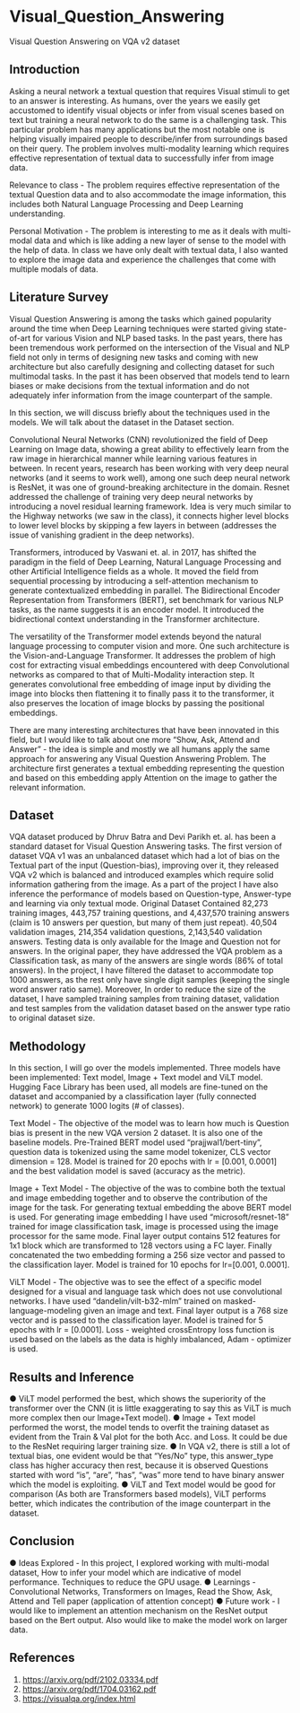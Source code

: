# Visual_Question_Answering
Visual Question Answering on VQA v2 dataset


## Introduction
Asking a neural network a textual question that requires Visual stimuli to get to an answer is interesting.
As humans, over the years we easily get accustomed to identify visual objects or infer from visual scenes
based on text but training a neural network to do the same is a challenging task. This particular problem
has many applications but the most notable one is helping visually impaired people to describe/infer from
surroundings based on their query. The problem involves multi-modality learning which requires effective
representation of textual data to successfully infer from image data.

Relevance to class - The problem requires effective representation of the textual Question data and to
also accommodate the image information, this includes both Natural Language Processing and Deep
Learning understanding.

Personal Motivation - The problem is interesting to me as it deals with multi-modal data and which is like
adding a new layer of sense to the model with the help of data. In class we have only dealt with textual
data, I also wanted to explore the image data and experience the challenges that come with multiple
modals of data.

## Literature Survey

Visual Question Answering is among the tasks which gained popularity around the time when Deep
Learning techniques were started giving state-of-art for various Vision and NLP based tasks. In the past
years, there has been tremendous work performed on the intersection of the Visual and NLP field not only
in terms of designing new tasks and coming with new architecture but also carefully designing and
collecting dataset for such multimodal tasks. In the past it has been observed that models tend to learn
biases or make decisions from the textual information and do not adequately infer information from the
image counterpart of the sample.

In this section, we will discuss briefly about the techniques used in the models. We will talk about the
dataset in the Dataset section.

Convolutional Neural Networks (CNN) revolutionized the field of Deep Learning on Image data, showing a
great ability to effectively learn from the raw image in hierarchical manner while learning various features
in between. In recent years, research has been working with very deep neural networks (and it seems to
work well), among one such deep neural network is ResNet, it was one of ground-breaking architecture in
the domain. Resnet addressed the challenge of training very deep neural networks by introducing a novel
residual learning framework. Idea is very much similar to the Highway networks (we saw in the class), it
connects higher level blocks to lower level blocks by skipping a few layers in between (addresses the
issue of vanishing gradient in the deep networks).

Transformers, introduced by Vaswani et. al. in 2017, has shifted the paradigm in the field of Deep
Learning, Natural Language Processing and other Artificial Intelligence fields as a whole. It moved the
field from sequential processing by introducing a self-attention mechanism to generate contextualized
embedding in parallel. The Bidirectional Encoder Representation from Transformers (BERT), set
benchmark for various NLP tasks, as the name suggests it is an encoder model. It introduced the
bidirectional context understanding in the Transformer architecture.

The versatility of the Transformer model extends beyond the natural language processing to computer
vision and more. One such architecture is the Vision-and-Language Transformer. It addresses the
problem of high cost for extracting visual embeddings encountered with deep Convolutional networks as
compared to that of Multi-Modality interaction step. It generates convolutional free embedding of image
input by dividing the image into blocks then flattening it to finally pass it to the transformer, it also
preserves the location of image blocks by passing the positional embeddings.

There are many interesting architectures that have been innovated in this field, but I would like to talk
about one more “Show, Ask, Attend and Answer” - the idea is simple and mostly we all humans apply
the same approach for answering any Visual Question Answering Problem. The architecture first
generates a textual embedding representing the question and based on this embedding apply Attention
on the image to gather the relevant information.

## Dataset
VQA dataset produced by Dhruv Batra and Devi Parikh et. al. has been a standard dataset for Visual
Question Answering tasks. The first version of dataset VQA v1 was an unbalanced dataset which had a
lot of bias on the Textual part of the input (Question-bias), improving over it, they released VQA v2 which
is balanced and introduced examples which require solid information gathering from the image. As a part
of the project I have also inference the performance of models based on Question-type, Answer-type and
learning via only textual mode. Original Dataset Contained 82,273 training images, 443,757 training
questions, and 4,437,570 training answers (claim is 10 answers per question, but many of them just
repeat). 40,504 validation images, 214,354 validation questions, 2,143,540 validation answers. Testing
data is only available for the Image and Question not for answers.
In the original paper, they have addressed the VQA problem as a Classification task, as many of the
answers are single words (86% of total answers). In the project, I have filtered the dataset to
accommodate top 1000 answers, as the rest only have single digit samples (keeping the single word
answer ratio same). Moreover, In order to reduce the size of the dataset, I have sampled training samples
from training dataset, validation and test samples from the validation dataset based on the answer type
ratio to original dataset size.

## Methodology
In this section, I will go over the models implemented. Three models have been implemented: Text model,
Image + Text model and ViLT model. Hugging Face Library has been used, all models are fine-tuned on
the dataset and accompanied by a classification layer (fully connected network) to generate 1000 logits (#
of classes).

Text Model - The objective of the model was to learn how much is Question bias is present in the new
VQA version 2 dataset. It is also one of the baseline models. Pre-Trained BERT model used
“prajjwal1/bert-tiny”, question data is tokenized using the same model tokenizer, CLS vector dimension
= 128. Model is trained for 20 epochs with lr = [0.001, 0.0001] and the best validation model is saved
(accuracy as the metric).

Image + Text Model - The objective of the was to combine both the textual and image embedding
together and to observe the contribution of the image for the task. For generating textual embedding the
above BERT model is used. For generating image embedding I have used “microsoft/resnet-18” trained
for image classification task, image is processed using the image processor for the same mode. Final
layer output contains 512 features for 1x1 block which are transformed to 128 vectors using a FC layer.
Finally concatenated the two embedding forming a 256 size vector and passed to the classification layer.
Model is trained for 10 epochs for lr=[0.001, 0.0001].

ViLT Model - The objective was to see the effect of a specific model designed for a visual and language
task which does not use convolutional networks. I have used “dandelin/vilt-b32-mlm” trained on
masked-language-modeling given an image and text. Final layer output is a 768 size vector and is passed
to the classification layer. Model is trained for 5 epochs with lr = [0.0001].
Loss - weighted crossEntropy loss function is used based on the labels as the data is highly imbalanced,
Adam - optimizer is used.

## Results and Inference
● ViLT model performed the best, which shows the superiority of the transformer over the CNN (it is
little exaggerating to say this as ViLT is much more complex then our Image+Text model).
● Image + Text model performed the worst, the model tends to overfit the training dataset as
evident from the Train & Val plot for the both Acc. and Loss. It could be due to the ResNet
requiring larger training size.
● In VQA v2, there is still a lot of textual bias, one evident would be that “Yes/No” type, this
answer_type class has higher accuracy then rest, because it is observed Questions started with
word “is”, “are”, “has”, “was” more tend to have binary answer which the model is exploiting.
● ViLT and Text model would be good for comparison (As both are Transformers based models),
ViLT performs better, which indicates the contribution of the image counterpart in the dataset.

## Conclusion
● Ideas Explored - In this project, I explored working with multi-modal dataset, How to infer your
model which are indicative of model performance. Techniques to reduce the GPU usage.
● Learnings - Convolutional Networks, Transformers on Images, Read the Show, Ask, Attend and
Tell paper (application of attention concept)
● Future work - I would like to implement an attention mechanism on the ResNet output based on
the Bert output. Also would like to make the model work on larger data.

## References
1. https://arxiv.org/pdf/2102.03334.pdf
2. https://arxiv.org/pdf/1704.03162.pdf
3. https://visualqa.org/index.html
